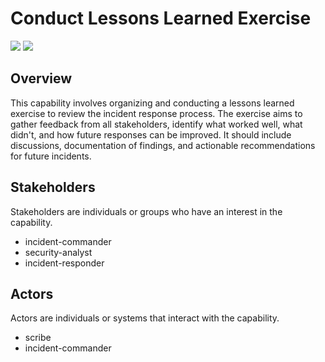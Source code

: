 # Conduct Lessons Learned Exercise

![](https://img.shields.io/badge/Phase-Lessons%20learned_%28P0006%29-blue)&nbsp;![](https://img.shields.io/badge/Category-General-blue)
## Overview

This capability involves organizing and conducting a lessons learned exercise to review the incident response process. The exercise aims to gather feedback from all stakeholders, identify what worked well, what didn't, and how future responses can be improved. It should include discussions, documentation of findings, and actionable recommendations for future incidents.

## Stakeholders
Stakeholders are individuals or groups who have an interest in the capability.

- incident-commander
- security-analyst
- incident-responder

## Actors
Actors are individuals or systems that interact with the capability.

- scribe
- incident-commander